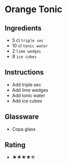 # Orange Tonic

## Ingredients
- 5 cl `triple sec`
- 10 cl `tonic water`
- 2 `lime wedges`
- 8 `ice cubes`

## Instructions
- Add triple sec
- Add lime wedges
- Add tonic water
- Add ice cubes

## Glassware
- Copa glass

## Rating
- ★★★★☆